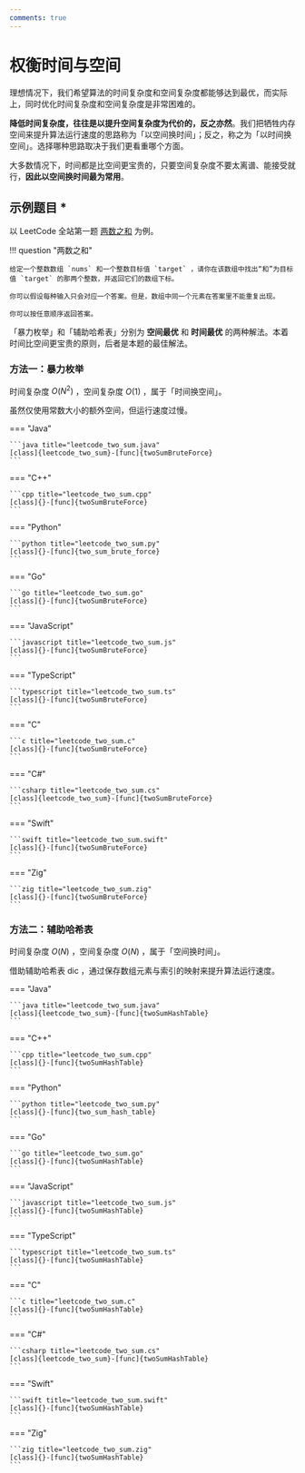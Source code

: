 ```yaml
---
comments: true
---
```


# 权衡时间与空间

理想情况下，我们希望算法的时间复杂度和空间复杂度都能够达到最优，而实际上，同时优化时间复杂度和空间复杂度是非常困难的。

**降低时间复杂度，往往是以提升空间复杂度为代价的，反之亦然**。我们把牺牲内存空间来提升算法运行速度的思路称为「以空间换时间」；反之，称之为「以时间换空间」。选择哪种思路取决于我们更看重哪个方面。

大多数情况下，时间都是比空间更宝贵的，只要空间复杂度不要太离谱、能接受就行，**因此以空间换时间最为常用**。

## 示例题目 *

以 LeetCode 全站第一题 [两数之和](https://leetcode.cn/problems/two-sum/) 为例。

!!! question "两数之和"

    给定一个整数数组 `nums` 和一个整数目标值 `target` ，请你在该数组中找出“和”为目标值 `target` 的那两个整数，并返回它们的数组下标。
    
    你可以假设每种输入只会对应一个答案。但是，数组中同一个元素在答案里不能重复出现。
    
    你可以按任意顺序返回答案。

「暴力枚举」和「辅助哈希表」分别为 **空间最优** 和 **时间最优** 的两种解法。本着时间比空间更宝贵的原则，后者是本题的最佳解法。

### 方法一：暴力枚举

时间复杂度 $O(N^2)$ ，空间复杂度 $O(1)$ ，属于「时间换空间」。

虽然仅使用常数大小的额外空间，但运行速度过慢。

=== "Java"

    ```java title="leetcode_two_sum.java"
    [class]{leetcode_two_sum}-[func]{twoSumBruteForce}
    ```

=== "C++"

    ```cpp title="leetcode_two_sum.cpp"
    [class]{}-[func]{twoSumBruteForce}
    ```

=== "Python"

    ```python title="leetcode_two_sum.py"
    [class]{}-[func]{two_sum_brute_force}
    ```

=== "Go"

    ```go title="leetcode_two_sum.go"
    [class]{}-[func]{twoSumBruteForce}
    ```

=== "JavaScript"

    ```javascript title="leetcode_two_sum.js"
    [class]{}-[func]{twoSumBruteForce}
    ```

=== "TypeScript"

    ```typescript title="leetcode_two_sum.ts"
    [class]{}-[func]{twoSumBruteForce}
    ```

=== "C"

    ```c title="leetcode_two_sum.c"
    [class]{}-[func]{twoSumBruteForce}
    ```

=== "C#"

    ```csharp title="leetcode_two_sum.cs"
    [class]{leetcode_two_sum}-[func]{twoSumBruteForce}
    ```

=== "Swift"

    ```swift title="leetcode_two_sum.swift"
    [class]{}-[func]{twoSumBruteForce}
    ```

=== "Zig"

    ```zig title="leetcode_two_sum.zig"
    [class]{}-[func]{twoSumBruteForce}
    ```

### 方法二：辅助哈希表

时间复杂度 $O(N)$ ，空间复杂度 $O(N)$ ，属于「空间换时间」。

借助辅助哈希表 dic ，通过保存数组元素与索引的映射来提升算法运行速度。

=== "Java"

    ```java title="leetcode_two_sum.java"
    [class]{leetcode_two_sum}-[func]{twoSumHashTable}
    ```

=== "C++"

    ```cpp title="leetcode_two_sum.cpp"
    [class]{}-[func]{twoSumHashTable}
    ```

=== "Python"

    ```python title="leetcode_two_sum.py"
    [class]{}-[func]{two_sum_hash_table}
    ```

=== "Go"

    ```go title="leetcode_two_sum.go"
    [class]{}-[func]{twoSumHashTable}
    ```

=== "JavaScript"

    ```javascript title="leetcode_two_sum.js"
    [class]{}-[func]{twoSumHashTable}
    ```

=== "TypeScript"

    ```typescript title="leetcode_two_sum.ts"
    [class]{}-[func]{twoSumHashTable}
    ```

=== "C"

    ```c title="leetcode_two_sum.c"
    [class]{}-[func]{twoSumHashTable}
    ```

=== "C#"

    ```csharp title="leetcode_two_sum.cs"
    [class]{leetcode_two_sum}-[func]{twoSumHashTable}
    ```

=== "Swift"

    ```swift title="leetcode_two_sum.swift"
    [class]{}-[func]{twoSumHashTable}
    ```

=== "Zig"

    ```zig title="leetcode_two_sum.zig"
    [class]{}-[func]{twoSumHashTable}
    ```
